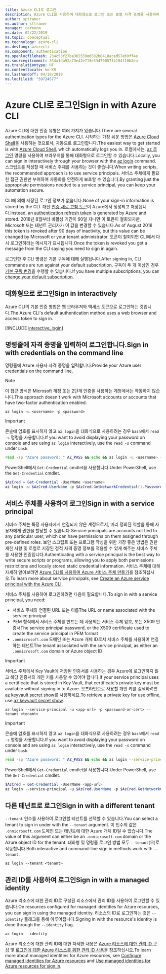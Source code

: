 ```yaml
---
title: Azure CLI로 로그인
description: Azure CLI를 사용하여 대화형으로 로그인 또는 로컬 자격 증명을 사용하여 로그인
author: sptramer
ms.author: sttramer
manager: carmonm
ms.date: 02/22/2019
ms.topic: conceptual
ms.technology: azure-cli
ms.devlang: azurecli
ms.component: authentication
ms.openlocfilehash: 234c53f27ba365550e6502b8410aced57eb9ff4e
ms.sourcegitcommit: 334a1da92a73e42e715e33470057f4194f10b2ea
ms.translationtype: HT
ms.contentlocale: ko-KR
ms.lasthandoff: 04/18/2019
ms.locfileid: "59724577"
---
```

# <a name="sign-in-with-azure-cli"></a><span data-ttu-id="a8f19-103">Azure CLI로 로그인</span><span class="sxs-lookup"><span data-stu-id="a8f19-103">Sign in with Azure CLI</span></span> 

<span data-ttu-id="a8f19-104">Azure CLI에 대한 인증 유형은 여러 가지가 있습니다.</span><span class="sxs-lookup"><span data-stu-id="a8f19-104">There are several authentication types for the Azure CLI.</span></span> <span data-ttu-id="a8f19-105">시작하는 가장 쉬운 방법은 [Azure Cloud Shell](/azure/cloud-shell/overview)을 사용하는 것으로서, 자동으로 로그인합니다.</span><span class="sxs-lookup"><span data-stu-id="a8f19-105">The easiest way to get started is with [Azure Cloud Shell](/azure/cloud-shell/overview), which automatically logs you in.</span></span>
<span data-ttu-id="a8f19-106">로컬에서는, [az 로그인](/cli/azure/reference-index#az-login) 명령을 사용하여 브라우저를 통해 대화형으로 로그인할 수 있습니다.</span><span class="sxs-lookup"><span data-stu-id="a8f19-106">Locally, you can sign in interactively through your browser with the [az login](/cli/azure/reference-index#az-login) command.</span></span> <span data-ttu-id="a8f19-107">스크립트를 작성할 때 서비스 주체를 사용하는 것이 좋습니다.</span><span class="sxs-lookup"><span data-stu-id="a8f19-107">When writing scripts, the recommended approach is to use service principals.</span></span> <span data-ttu-id="a8f19-108">서비스 주체에게 필요한 접근 권한만 부여하여 자동화를 안전하게 보호할 수 있습니다.</span><span class="sxs-lookup"><span data-stu-id="a8f19-108">By granting just the appropriate permissions needed to a service principal, you can keep your automation secure.</span></span>

<span data-ttu-id="a8f19-109">CLI에 의해 저장된 로그인 정보가 없습니다.</span><span class="sxs-lookup"><span data-stu-id="a8f19-109">None of your sign-in information is stored by the CLI.</span></span> <span data-ttu-id="a8f19-110">대신 [인증 새로 고침 토큰](https://docs.microsoft.com/en-us/azure/active-directory/develop/v1-id-and-access-tokens#refresh-tokens)이 Azure에서 생성되고 저장됩니다.</span><span class="sxs-lookup"><span data-stu-id="a8f19-110">Instead, an [authentication refresh token](https://docs.microsoft.com/en-us/azure/active-directory/develop/v1-id-and-access-tokens#refresh-tokens) is generated by Azure and stored.</span></span> <span data-ttu-id="a8f19-111">2018년 8월부터 비활성 기간이 90일 지나면 이 토큰이 철회되지만, Microsoft 또는 테넌트 관리자가 이 값을 변경할 수 있습니다.</span><span class="sxs-lookup"><span data-stu-id="a8f19-111">As of August 2018 this token is revoked after 90 days of inactivity, but this value can be changed by Microsoft or your tenant administrator.</span></span> <span data-ttu-id="a8f19-112">토큰이 철회되면 CLI에서 다시 로그인하라는 메시지가 표시됩니다.</span><span class="sxs-lookup"><span data-stu-id="a8f19-112">Once the token is revoked you get a message from the CLI saying you need to sign in again.</span></span>

<span data-ttu-id="a8f19-113">로그인한 후 CLI 명령은 기본 구독에 대해 실행됩니다.</span><span class="sxs-lookup"><span data-stu-id="a8f19-113">After signing in, CLI commands are run against your default subscription.</span></span> <span data-ttu-id="a8f19-114">구독이 두 개 이상인 경우 [기본 구독 변경](manage-azure-subscriptions-azure-cli.md)을 수행할 수 있습니다.</span><span class="sxs-lookup"><span data-stu-id="a8f19-114">If you have multiple subscriptions, you can [change your default subscription](manage-azure-subscriptions-azure-cli.md).</span></span>

## <a name="sign-in-interactively"></a><span data-ttu-id="a8f19-115">대화형으로 로그인</span><span class="sxs-lookup"><span data-stu-id="a8f19-115">Sign in interactively</span></span>

<span data-ttu-id="a8f19-116">Azure CLI의 기본 인증 방법은 웹 브라우저와 액세스 토큰으로 로그인하는 것입니다.</span><span class="sxs-lookup"><span data-stu-id="a8f19-116">The Azure CLI's default authentication method uses a web browser and access token to sign in.</span></span>

[!INCLUDE [interactive_login](includes/interactive-login.md)]

## <a name="sign-in-with-credentials-on-the-command-line"></a><span data-ttu-id="a8f19-117">명령줄에 자격 증명을 입력하여 로그인합니다.</span><span class="sxs-lookup"><span data-stu-id="a8f19-117">Sign in with credentials on the command line</span></span>

<span data-ttu-id="a8f19-118">명령줄에 Azure 사용자 자격 증명을 입력합니다.</span><span class="sxs-lookup"><span data-stu-id="a8f19-118">Provide your Azure user credentials on the command line.</span></span>

> [!Note]
> <span data-ttu-id="a8f19-119">이 접근 방식은 Microsoft 계정 또는 2단계 인증을 사용하는 계정에서는 작동하지 않습니다.</span><span class="sxs-lookup"><span data-stu-id="a8f19-119">This approach doesn't work with Microsoft accounts or accounts that have two-factor authentication enabled.</span></span>

```azurecli-interactive
az login -u <username> -p <password>
```

> [!IMPORTANT]
> <span data-ttu-id="a8f19-120">콘솔에 암호를 표시하지 않고 `az login`을 대화식으로 사용하려는 경우 `bash`에서 `read -s` 명령을 사용합니다.</span><span class="sxs-lookup"><span data-stu-id="a8f19-120">If you want to avoid displaying your password on console and are using `az login` interactively, use the `read -s` command under `bash`.</span></span>
>
> ```bash
> read -sp "Azure password: " AZ_PASS && echo && az login -u <username> -p $AZ_PASS
> ```
>
> <span data-ttu-id="a8f19-121">PowerShell에서 `Get-Credential` cmdlet을 사용합니다.</span><span class="sxs-lookup"><span data-stu-id="a8f19-121">Under PowerShell, use the `Get-Credential` cmdlet.</span></span>
>
> ```powershell
> $AzCred = Get-Credential -UserName <username>
> az login -u $AzCred.UserName -p $AzCred.GetNetworkCredential().Password
> ```

## <a name="sign-in-with-a-service-principal"></a><span data-ttu-id="a8f19-122">서비스 주체를 사용하여 로그인</span><span class="sxs-lookup"><span data-stu-id="a8f19-122">Sign in with a service principal</span></span>

<span data-ttu-id="a8f19-123">서비스 주체는 특정 사용자에게 연결되지 않은 계정으로서, 미리 정의된 역할을 통해 사용자에게 권한을 할당할 수 있습니다.</span><span class="sxs-lookup"><span data-stu-id="a8f19-123">Service principals are accounts not tied to any particular user, which can have permissions on them assigned through pre-defined roles.</span></span> <span data-ttu-id="a8f19-124">보안 스크립트 또는 프로그램 작성을 위한 가장 좋은 방법은 권한 제한 사항 및 로컬로 저장된 정적 자격 증명 정보를 적용할 수 있게 해주는 서비스 주체를 사용한 인증입니다.</span><span class="sxs-lookup"><span data-stu-id="a8f19-124">Authenticating with a service principal is the best way to write secure scripts or programs, allowing you to apply both permissions restrictions and locally stored static credential information.</span></span> <span data-ttu-id="a8f19-125">서비스 주체에 대해 자세히 알아보려면 [Azure CLI를 사용하여 Azure 서비스 주체 만들기](create-an-azure-service-principal-azure-cli.md)를 참조하십시오.</span><span class="sxs-lookup"><span data-stu-id="a8f19-125">To learn more about service principals, see [Create an Azure service principal with the Azure CLI](create-an-azure-service-principal-azure-cli.md).</span></span>

<span data-ttu-id="a8f19-126">서비스 주체를 사용하여 로그인하려면 다음이 필요합니다.</span><span class="sxs-lookup"><span data-stu-id="a8f19-126">To sign in with a service principal, you need:</span></span>

* <span data-ttu-id="a8f19-127">서비스 주체와 연결된 URL 또는 이름</span><span class="sxs-lookup"><span data-stu-id="a8f19-127">The URL or name associated with the service principal</span></span>
* <span data-ttu-id="a8f19-128">PEM 형식에서 서비스 주체를 만드는 데 사용되는 서비스 주체 암호, 또는 X509 인증서</span><span class="sxs-lookup"><span data-stu-id="a8f19-128">The service principal password, or the X509 certificate used to create the service principal in PEM format</span></span>
* <span data-ttu-id="a8f19-129">`.onmicrosoft.com` 도메인 또는 Azure 개체 ID로서 서비스 주체를 사용하여 연결하는 테넌트</span><span class="sxs-lookup"><span data-stu-id="a8f19-129">The tenant associated with the service principal, as either an `.onmicrosoft.com` domain or Azure object ID</span></span>

> [!IMPORTANT]
>
> <span data-ttu-id="a8f19-130">서비스 주체에서 Key Vault에 저장된 인증서를 사용하는 경우 Azure에 로그인하지 않고 해당 인증서의 개인 키를 사용할 수 있어야 합니다.</span><span class="sxs-lookup"><span data-stu-id="a8f19-130">If your service principal uses a certificate that is stored in Key Vault, that certificate's private key must be available without signing in to Azure.</span></span> <span data-ttu-id="a8f19-131">오프라인으로 사용할 개인 키를 검색하려면 [az keyvault secret show](/cli/azure/keyvault/secret)를 사용하세요.</span><span class="sxs-lookup"><span data-stu-id="a8f19-131">To retrieve a private key for use offline, use [az keyvault secret show](/cli/azure/keyvault/secret).</span></span>

```azurecli-interactive
az login --service-principal -u <app-url> -p <password-or-cert> --tenant <tenant>
```

> [!IMPORTANT]
> <span data-ttu-id="a8f19-132">콘솔에 암호를 표시하지 않고 `az login`을 대화식으로 사용하려는 경우 `bash`에서 `read -s` 명령을 사용합니다.</span><span class="sxs-lookup"><span data-stu-id="a8f19-132">If you want to avoid displaying your password on console and are using `az login` interactively, use the `read -s` command under `bash`.</span></span>
>
> ```bash
> read -sp "Azure password: " AZ_PASS && echo && az login --service-principal -u <app-url> -p $AZ_PASS --tenant <tenant>
> ```
>
> <span data-ttu-id="a8f19-133">PowerShell에서 `Get-Credential` cmdlet을 사용합니다.</span><span class="sxs-lookup"><span data-stu-id="a8f19-133">Under PowerShell, use the `Get-Credential` cmdlet.</span></span>
>
> ```powershell
> $AzCred = Get-Credential -UserName <app-url>
> az login --service-principal -u $AzCred.UserName -p $AzCred.GetNetworkCredential().Password --tenant <tenant>
> ```

## <a name="sign-in-with-a-different-tenant"></a><span data-ttu-id="a8f19-134">다른 테넌트로 로그인</span><span class="sxs-lookup"><span data-stu-id="a8f19-134">Sign in with a different tenant</span></span>

<span data-ttu-id="a8f19-135">`--tenant` 인수를 사용하여 로그인할 테넌트를 선택할 수 있습니다.</span><span class="sxs-lookup"><span data-stu-id="a8f19-135">You can select a tenant to sign in under with the `--tenant` argument.</span></span> <span data-ttu-id="a8f19-136">이 인수의 값은 `.onmicrosoft.com` 도메인 또는 테넌트에 대한 Azure 개체 ID일 수 있습니다.</span><span class="sxs-lookup"><span data-stu-id="a8f19-136">The value of this argument can either be an `.onmicrosoft.com` domain or the Azure object ID for the tenant.</span></span> <span data-ttu-id="a8f19-137">대화형 및 명령줄 로그인 방법 모두 `--tenant`(으)로 작동합니다.</span><span class="sxs-lookup"><span data-stu-id="a8f19-137">Both interactive and command-line sign in methods work with `--tenant`.</span></span>

```azurecli-interactive
az login --tenant <tenant>
```

## <a name="sign-in-with-a-managed-identity"></a><span data-ttu-id="a8f19-138">관리 ID를 사용하여 로그인</span><span class="sxs-lookup"><span data-stu-id="a8f19-138">Sign in with a managed identity</span></span>

<span data-ttu-id="a8f19-139">Azure 리소스에 대한 관리 ID로 구성된 리소스에서 관리 ID를 사용하여 로그인할 수 있습니다.</span><span class="sxs-lookup"><span data-stu-id="a8f19-139">On resources configured for managed identities for Azure resources, you can sign in using the managed identity.</span></span> <span data-ttu-id="a8f19-140">리소스의 ID로 로그인하는 것은 `--identity` 플래그를 통해 이루어집니다.</span><span class="sxs-lookup"><span data-stu-id="a8f19-140">Signing in with the resource's identity is done through the `--identity` flag.</span></span>

```azurecli-interactive
az login --identity
```

<span data-ttu-id="a8f19-141">Azure 리소스에 대한 관리 ID에 대한 자세한 내용은 [Azure 리소스에 대한 관리 ID 구성](https://docs.microsoft.com/en-us/azure/active-directory/managed-identities-azure-resources/qs-configure-cli-windows-vm) 및 [로그인에 대한 Azure 리소스를 위한 관리 ID 사용](https://docs.microsoft.com/en-us/azure/active-directory/managed-identities-azure-resources/how-to-use-vm-sign-in)을 참조하십시오.</span><span class="sxs-lookup"><span data-stu-id="a8f19-141">To learn more about managed identities for Azure resources, see [Configure managed identities for Azure resources](https://docs.microsoft.com/en-us/azure/active-directory/managed-identities-azure-resources/qs-configure-cli-windows-vm) and [Use managed identities for Azure resources for sign in](https://docs.microsoft.com/en-us/azure/active-directory/managed-identities-azure-resources/how-to-use-vm-sign-in).</span></span>
